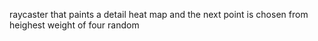 raycaster that paints a detail heat map and the next point is chosen from heighest weight of four random